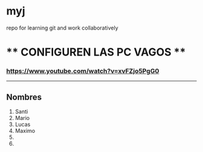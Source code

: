 # myj
repo for learning git and work collaboratively
# ** CONFIGUREN LAS PC VAGOS **
### https://www.youtube.com/watch?v=xvFZjo5PgG0

<hr>

## Nombres
1. Santi
2. Mario
3. Lucas
4. Maximo
5.
6.